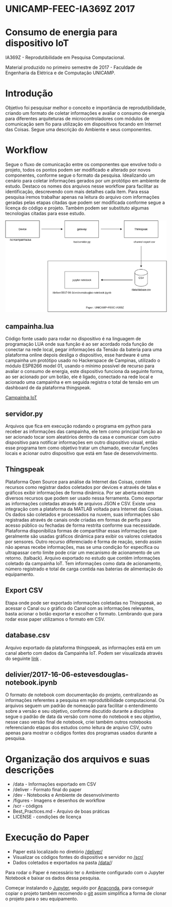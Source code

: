 # UNICAMP-FEEC-IA369Z 2017

# Consumo de energia para dispositivo IoT

IA369Z - Reprodutibilidade em Pesquisa Computacional.

Material produzido no primeiro semestre de 2017 - Faculdade de Engenharia da Elétrica e de Computação UNICAMP.

# Introdução

Objetivo foi pesquisar melhor o conceito e importância de reprodutibilidade, criando um formato de coletar informações e avaliar o consumo de energia para diferentes arquiteturas de microcontroladores com módulos de comunicação sem fio para utilização em dispositivos focando em Internet das Coisas. Segue uma descrição do Ambiente e seus componentes.

# Workflow

Segue o fluxo de comunicação entre os componentes que envolve todo o projeto, todos os pontos podem ser modificado e alterado por novos componentes, conforme segue o formato da pesquisa. Idealizando um cenário para coletar informações gerados por um protótipo em ambiente de estudo. Destaco os nomes dos arquivos nesse workflow para facilitar as identificação, descrevendo com mais detalhes cada item. Para essa pesquisa iremos trabalhar apenas na leitura do arquivo com informações geradas pelas etapas citadas que podem ser modificada conforme segue a licença do código e projeto. Também podem ser substituto algumas tecnologias citadas para esse estudo.

![Workflow](/figures/workflow04.png)

## campainha.lua
Código fonte usado para rodar no dispositivo é na linguagem de programação LUA onde sua função é ao ser acordado roda função de conectar na rede local, pegar informações da Tensão da bateria para uma plataforma online depois desliga o dispositivo, esse hardware é uma campainha um protótipo usado no Hackerspace de Campinas, utilizado o módulo ESP8266 model 01, usando o mínimo possível de recurso para avaliar o consumo de energia, este dispositivo funciona da seguinte forma, ao ser acionado por um botão, ele é ligado, conectado na rede local e acionado uma campainha e em seguida registra o total de tensão em um dashboard de da plataforma thingspeak.

[Campainha IoT](https://lhc.net.br/wiki/Campainha_IoT)

## servidor.py
Arquivos que fica em execução rodando o programa em python para receber as informações das campainha, ele tem como principal função ao ser acionado tocar som aleatórios dentro da casa e comunicar com outro dispositivo para notificar informações em outro dispositivo visual, então esse programa tem como objetivo tratar um chamado, executar funções locais e acionar outro dispositivo que está em fase de desenvolvimento.

## Thingspeak
Plataforma Open Source para análise da Internet das Coisas, contém recursos como registrar dados coletados por devices e através de talas e gráficos exibir informações de forma dinâmica. Por ser aberta existem diversos recursos que podem ser usado nessa ferramenta. Como exportar as informações coletadas através de arquivos JSON e CSV. Existe uma integração com a plataforma da MATLAB voltada para Internet das Coisas. Os dados são coletados e processados na nuvem, suas informações são registradas através de canais onde criadas em formas de perfis para acesso público ou fechadas de forma restrita conforme sua necessidade. Plataforma disponibiliza formas de compartilhar essas informações que geralmente são usadas gráficos dinâmica para exibir os valores coletados por sensores. Outro recurso diferenciado é forma de reação, sendo assim não apenas recebe informações, mas se uma condição for específica ou ultrapassar certo limite pode criar um mecanismo de acionamento de um retorno. (talback). Arquivo exportado no estudo que contêm informações coletado da campainha IoT. Tem informações como data de acionamento, número registrado e total de carga contida nas baterias de alimentação do equipamento.

## Export CSV
Etapa onde pode ser exportado informações coletadas no Thingspeak, ao acessar o Canal ou o gráfico do Canal com as informações relevantes, basta acionar o botão exportar e escolher o formato. Lembrando que para rodar esse paper utilizamos o formato em CSV.

## database.csv
Arquivo exportado da plataforma thingspeak, as informações está em um canal aberto com dados da Campainha IoT. Podem ser visualizada através do seguinte [link](https://thingspeak.com/channels/58985/) .

## delivier/2017-16-06-estevesdouglas-notebook.ipynb
O formato de notebook com documentação do projeto, centralizando as informações referentes a pesquisa em reprodutibilidade computacional. Os arquivos seguem um padrão de nomeação para facilitar o entendimento sobre a versão e seu objetivo, conforme discutido durante a disciplina segue o padrão de data da versão com nome do notebook e seu objetivo, nesse caso versão final de notebook, criei também outros notebooks referenciando etapas dos estudos como leitura de arquivo CSV, outro apenas para mostrar o códigos fontes dos programas usados durante a pesquisa.

# Organização dos arquivos e suas descrições
* /data - Informações exportado em CSV
* /deliver - Formato final do paper
* /dev - Notebooks e Ambiente de desenvolvimento
* /figures - Imagens e desenhos de workflow
* /scr - códigos
* Best_Practices.md - Arquivo de boas práticas
* LICENSE - condições de licença

# Execução do Paper
* Paper está localizado no diretório [/deliver/](/deliver/)
* Visualizar os códigos fontes do dispositivo e servidor no [/scr/](/src/)
* Dados coletados e exportados na pasta [/data/](/data)/

Para rodar o Paper é necessário ter o Ambiente configurado com o Jupyter Notebook e baixar os dados dessa pesquisa.

Começar instalando o [Jupyter](http://jupyter.org/install.html), seguido por [Anaconda](https://www.continuum.io/downloads), para conseguir copiar o projeto também recomendo o [git](https://git-scm.com/) assim simplifica a forma de clonar o projeto para o seu equipamento.

